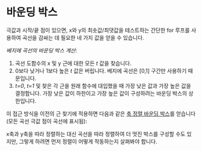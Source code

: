 # 바운딩 박스

극값과 시작/끝 점이 있으면, x와 y의 최솟값/최댓값을 테스트하는 간단한 for 루프를 사용하여 곡선을 감싸는 데 필요한 네 가지 값을 얻을 수 있습니다.

*베지에 곡선의 바운딩 박스 계산*:

1. 곡선 도함수의 x 및 y 근에 대한 모든 *t* 값을 찾습니다.
2. 0보다 낮거나 1보다 높은 *t* 값은 버립니다. 베지에 곡선은 [0,1] 구간만 사용하기 때문입니다.
3. *t=0*, *t=1* 및 찾은 각 근을 원래 함수에 대입했을 때 가장 낮은 값과 가장 높은 값을 결정합니다. 가장 낮은 값이 하한이고 가장 높은 값이 구성하려는 바운딩 박스의 상한입니다.

이 접근 방식을 이전의 근 찾기에 적용하면 다음과 같은 [축 정렬 바운딩 박스](https://en.wikipedia.org/wiki/Bounding_volume#Common_types)를 얻습니다(모든 곡선 극값 점이 곡선에 표시됨):

<div class="figure">
<graphics-element title="2차 베지에 바운딩 박스" src="./bbox.js" data-type="quadratic"></graphics-element>
<graphics-element title="3차 베지에 바운딩 박스" src="./bbox.js" data-type="cubic"></graphics-element>
</div>

x축과 y축을 따라 정렬하는 대신 곡선을 따라 정렬하여 더 멋진 박스를 구성할 수도 있지만, 그렇게 하려면 먼저 정렬이 어떻게 작동하는지 살펴봐야 합니다.
